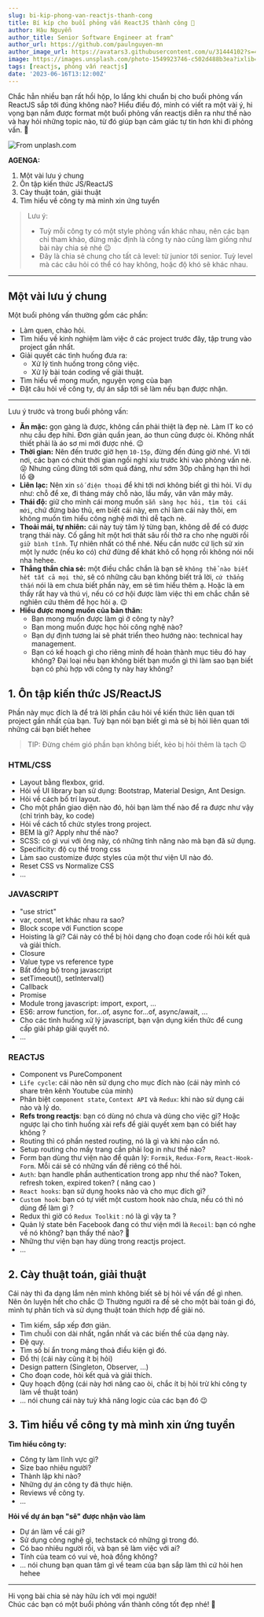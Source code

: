 ```yaml
---
slug: bi-kip-phong-van-reactjs-thanh-cong
title: Bí kíp cho buổi phỏng vấn ReactJS thành công 🎉
author: Hậu Nguyễn
author_title: Senior Software Engineer at fram^
author_url: https://github.com/paulnguyen-mn
author_image_url: https://avatars3.githubusercontent.com/u/31444102?s=400&u=c545a527aa31843e1361462e410c0f51863e8e26&v=4
image: https://images.unsplash.com/photo-1549923746-c502d488b3ea?ixlib=rb-1.2.1&ixid=eyJhcHBfaWQiOjEyMDd9&auto=format&fit=crop&w=1351&q=80
tags: [reactjs, phỏng vấn reactjs]
date: '2023-06-16T13:12:00Z'
---
```


Chắc hẳn nhiều bạn rất hồi hộp, lo lắng khi chuẩn bị cho buổi phỏng vấn ReactJS sắp tới đúng không nào? Hiểu điều đó, mình có viết ra một vài ý, hi vọng bạn nắm được format một buổi phỏng vấn reactjs diễn ra như thế nào và hay hỏi những topic nào, từ đó giúp bạn cảm giác tự tin hơn khi đi phỏng vấn. 🙂

<!-- truncate-->

![From unplash.com](https://images.unsplash.com/photo-1549923746-c502d488b3ea?ixlib=rb-1.2.1&ixid=eyJhcHBfaWQiOjEyMDd9&auto=format&fit=crop&w=1351&q=80)

**AGENGA:**

1. Một vài lưu ý chung
2. Ôn tập kiến thức JS/ReactJS
3. Cày thuật toán, giải thuật
4. Tìm hiểu về công ty mà mình xin ứng tuyển

> Lưu ý:
>
> -   Tuỳ mỗi công ty có một style phỏng vấn khác nhau, nên các bạn chỉ tham khảo, đừng mặc định là công ty nào cũng làm giống như bài này chia sẻ nhé 😉
> -   Đây là chia sẻ chung cho tất cả level: từ junior tới senior. Tuỳ level mà các câu hỏi có thể có hay không, hoặc độ khó sẽ khác nhau.

---

## Một vài lưu ý chung

Một buổi phỏng vấn thường gồm các phần:

-   Làm quen, chào hỏi.
-   Tìm hiểu về kinh nghiệm làm việc ở các project trước đây, tập trung vào project gần nhất.
-   Giải quyết các tình huống đưa ra:
    -   Xử lý tình huống trong công việc.
    -   Xử lý bài toán coding về giải thuật.
-   Tìm hiểu về mong muốn, nguyện vọng của bạn
-   Đặt câu hỏi về công ty, dự án sắp tới sẽ làm nếu bạn được nhận.

---

Lưu ý trước và trong buổi phỏng vấn:

-   **Ăn mặc:** gọn gàng là được, không cần phải thiệt là đẹp nè. Làm IT ko có nhu cầu đẹp hihi. Đơn giản quần jean, áo thun cũng được òi. Không nhất thiết phải là áo sơ mi mới được nhé. 😉
-   **Thời gian:** Nên đến trước giờ hẹn `10-15p`, đừng đến đúng giờ nhé. Vì tới nơi, các bạn có chút thời gian ngồi nghỉ xíu trước khi vào phỏng vấn nè. 😜 Nhưng cũng đừng tới sớm quá đáng, như sớm 30p chẳng hạn thì hơi lố 😅
-   **Liên lạc:** Nên xin `số điện thoại` để khi tới nơi không biết gì thì hỏi. Ví dụ như: chỗ để xe, đi tháng máy chỗ nào, lầu mấy, vân vân mây mây.
-   **Thái độ:** giữ cho mình cái mong muốn `sẵn sàng học hỏi, tìm tòi cái mới`, chứ đừng bảo thủ, em biết cái này, em chỉ làm cái này thôi, em không muốn tìm hiểu công nghệ mới thì dễ tạch nè.
-   **Thoải mái, tự nhiên:** cái này tuỳ tâm lý từng bạn, không dễ để có được trạng thái này. Cố gắng hít một hơi thât sâu rồi thở ra cho nhẹ người rồi `giữ bình tĩnh`. Tự nhiên nhất có thể nhé. Nếu cần nước cứ lịch sử xin một ly nước (nếu ko có) chứ đừng để khát khô cổ họng rồi không nói nổi nha hehee.
-   **Thẳng thắn chia sẻ:** một điều chắc chắn là bạn sẽ `không thể nào biết hết tất cả mọi thứ`, sẽ có những câu bạn không biết trả lời, `cứ thẳng thắn` nói là em chưa biết phần này, em sẽ tìm hiểu thêm ạ. Hoặc là em thấy rất hay và thú vị, nếu có cơ hội được làm việc thì em chắc chắn sẽ nghiên cứu thêm để học hỏi ạ. 😉
-   **Hiểu được mong muốn của bản thân:**
    -   Bạn mong muốn được làm gì ở công ty này?
    -   Bạn mong muốn được học hỏi công nghệ nào?
    -   Bạn dự định tương lai sẽ phát triển theo hướng nào: technical hay management.
    -   Bạn có kế hoạch gì cho riêng mình để hoàn thành mục tiêu đó hay không?
        Đại loại nếu bạn không biết bạn muốn gì thì làm sao bạn biết bạn có phù hợp với công ty này hay không?

## 1. Ôn tập kiến thức JS/ReactJS

Phần này mục đích là để trả lời phần câu hỏi về kiến thức liên quan tới project gần nhất của bạn. Tuỳ bạn nói bạn biết gì mà sẽ bị hỏi liên quan tới những cái bạn biết hehee

> TIP: Đừng chém gió phần bạn không biết, kẻo bị hỏi thêm là tạch 😉

### HTML/CSS

-   Layout bằng flexbox, grid.
-   Hỏi về UI library bạn sử dụng: Bootstrap, Material Design, Ant Design.
-   Hỏi về cách bố trí layout.
-   Cho một phần giao diện nào đó, hỏi bạn làm thế nào để ra được như vậy (chỉ trình bày, ko code)
-   Hỏi về cách tổ chức styles trong project.
-   BEM là gì? Apply như thế nào?
-   SCSS: có gì vui với ông này, có những tính năng nào mà bạn đã sử dụng.
-   Specificity: độ cụ thể trong css
-   Làm sao customize được styles của một thư viện UI nào đó.
-   Reset CSS vs Normalize CSS
-   ...

### JAVASCRIPT

-   "use strict"
-   var, const, let khác nhau ra sao?
-   Block scope với Function scope
-   Hoisting là gì? Cái này có thể bị hỏi dạng cho đoạn code rồi hỏi kết quả và giải thích.
-   Closure
-   Value type vs reference type
-   Bất đồng bộ trong javascript
-   setTimeout(), setInterval()
-   Callback
-   Promise
-   Module trong javascript: import, export, ...
-   ES6: arrow function, for...of, async for...of, async/await, ...
-   Cho các tình huống xử lý javascript, bạn vận dụng kiến thức để cung cấp giải pháp giải quyết nó.
-   ...

### REACTJS

-   Component vs PureComponent
-   `Life cycle`: cái nào nên sử dụng cho mục đích nào (cái này mình có share trên kênh Youtube của mình)
-   Phân biệt `component state`, `Context API` và `Redux`: khi nào sử dụng cái nào và lý do.
-   **Refs trong reactjs**: bạn có dùng nó chưa và dùng cho việc gì? Hoặc ngược lại cho tình huống xài refs để giải quyết xem bạn có biết hay không ?
-   Routing thì có phần nested routing, nó là gì và khi nào cần nó.
-   Setup routing cho mấy trang cần phải log in như thế nào?
-   Form bạn dùng thư viện nào để quản lý: `Formik`, `Redux-Form`, `React-Hook-Form`. Mỗi cái sẽ có những vấn đề riêng có thể hỏi.
-   `Auth`: bạn handle phần authentication trong app như thế nào? Token, refresh token, expired token? ( nâng cao )
-   `React hooks`: bạn sử dụng hooks nào và cho mục đích gì?
-   `Custom hook`: bạn có tự viết một custom hook nào chưa, nếu có thì nó dùng để làm gì ?
-   Redux thì giờ có `Redux Toolkit` : nó là gì vậy ta ?
-   Quản lý state bên Facebook đang có thư viện mới là `Recoil`: bạn có nghe về nó không? bạn thấy thế nào? 🤣
-   Những thư viện bạn hay dùng trong reactjs project.
-   ...

## 2. Cày thuật toán, giải thuật

Cái này thì đa dạng lắm nên mình không biết sẽ bị hỏi về vấn đề gì nhen. Nên ôn luyện hết cho chắc 😉 Thường người ra đề sẽ cho một bài toán gì đó, mình tự phân tích và sử dụng thuật toán thích hợp để giải nó.

-   Tìm kiếm, sắp xếp đơn giản.
-   Tìm chuỗi con dài nhất, ngắn nhất và các biến thể của dạng này.
-   Đệ quy.
-   Tìm số bí ẩn trong mảng thoả điều kiện gì đó.
-   Đồ thị (cái này cũng ít bị hỏi)
-   Design pattern (Singleton, Observer, ...)
-   Cho đoạn code, hỏi kết quả và giải thích.
-   Quy hoạch động (cái này hơi nâng cao òi, chắc ít bị hỏi trừ khi công ty làm về thuật toán)
-   ... nói chung cái này tuỳ khả năng logic của các bạn đó 😉

## 3. Tìm hiểu về công ty mà mình xin ứng tuyển

**Tìm hiểu công ty:**

-   Công ty làm lĩnh vực gì?
-   Size bao nhiêu người?
-   Thành lập khi nào?
-   Những dự án công ty đã thực hiện.
-   Reviews về công ty.
-   ...

**Hỏi về dự án bạn "sẽ" được nhận vào làm**

-   Dự án làm về cái gì?
-   Sử dụng công nghệ gì, techstack có những gì trong đó.
-   Có bao nhiêu người rồi, và bạn sẽ làm việc với ai?
-   Tính của team có vui vẻ, hoà đồng không?
-   ... nói chung bạn quan tâm gì về team của bạn sắp làm thì cứ hỏi hen hehee

---

Hi vọng bài chia sẻ này hữu ích với mọi người! <br/>
Chúc các bạn có một buổi phỏng vấn thành công tốt đẹp nhé! 🎉 <br/>
